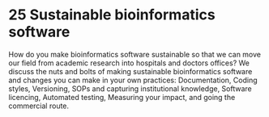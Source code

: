 # 25 Sustainable bioinformatics software

How do you make bioinformatics software sustainable so that we can move our field from academic research into hospitals and doctors offices?
We discuss the nuts and bolts of making sustainable bioinformatics software and changes you can make in your own practices:
Documentation,
Coding styles,
Versioning,
SOPs and capturing institutional knowledge,
Software licencing,
Automated testing,
Measuring your impact,
and going the commercial route.

